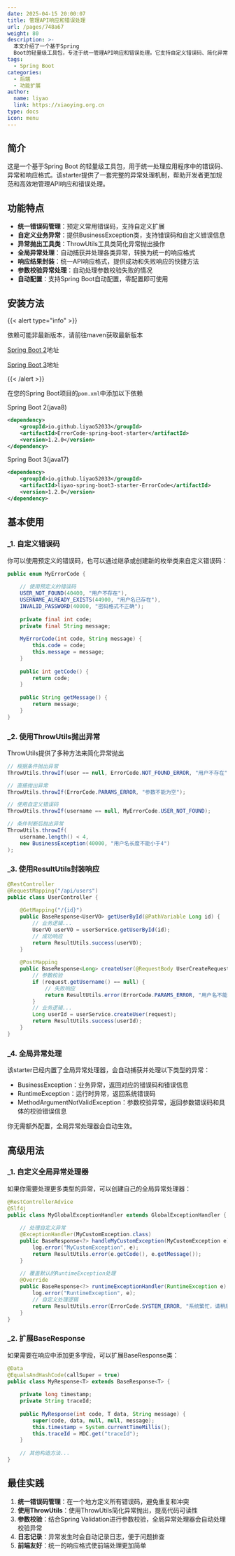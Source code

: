 ```yaml
---
date: 2025-04-15 20:00:07
title: 管理API响应和错误处理
url: /pages/748a67
weight: 80
description: >-
  本文介绍了一个基于Spring
  Boot的轻量级工具包，专注于统一管理API响应和错误处理。它支持自定义错误码、简化异常抛出、自动全局异常处理和统一响应格式封装。通过示例展示了基本用法和高级扩展，最后给出最佳实践建议，帮助开发者高效规范地处理API响应与错误。该工具包自动配置，使用方便，极大提升了开发效率和代码质量。
tags:
  - Spring Boot
categories:
  - 后端
  - 功能扩展
author:
  name: liyao
  link: https://xiaoying.org.cn
type: docs
icon: menu
---
```



## 简介

这是一个基于Spring Boot 的轻量级工具包，用于统一处理应用程序中的错误码、异常和响应格式。该starter提供了一套完整的异常处理机制，帮助开发者更加规范和高效地管理API响应和错误处理。

## 功能特点

- **统一错误码管理**：预定义常用错误码，支持自定义扩展
- **自定义业务异常**：提供BusinessException类，支持错误码和自定义错误信息
- **异常抛出工具类**：ThrowUtils工具类简化异常抛出操作
- **全局异常处理**：自动捕获并处理各类异常，转换为统一的响应格式
- **响应结果封装**：统一API响应格式，提供成功和失败响应的快捷方法
- **参数校验异常处理**：自动处理参数校验失败的情况
- **自动配置**：支持Spring Boot自动配置，零配置即可使用

## 安装方法

{{< alert type="info" >}}

依赖可能非最新版本，请前往maven获取最新版本

[Spring Boot 2](https://central.sonatype.com/artifact/io.github.liyao52033/ErrorCode-spring-boot-starter)地址

[Spring Boot 3](https://central.sonatype.com/artifact/io.github.liyao52033/liyao-spring-boot3-starter-ErrorCode)地址

{{< /alert >}}

在您的Spring Boot项目的`pom.xml`中添加以下依赖

Spring Boot 2(java8)

```xml
<dependency>
    <groupId>io.github.liyao52033</groupId>
    <artifactId>ErrorCode-spring-boot-starter</artifactId>
    <version>1.2.0</version>
</dependency>
```

Spring Boot 3(java17)

```xml
<dependency>
    <groupId>io.github.liyao52033</groupId>
    <artifactId>liyao-spring-boot3-starter-ErrorCode</artifactId>
    <version>1.2.0</version>
</dependency>
```

## 基本使用

### _1. 自定义错误码

你可以使用预定义的错误码，也可以通过继承或创建新的枚举类来自定义错误码：

```java
public enum MyErrorCode {
    
    // 使用预定义的错误码
    USER_NOT_FOUND(40400, "用户不存在"),
    USERNAME_ALREADY_EXISTS(44900, "用户名已存在"),
    INVALID_PASSWORD(40000, "密码格式不正确");
    
    private final int code;
    private final String message;
    
    MyErrorCode(int code, String message) {
        this.code = code;
        this.message = message;
    }
    
    public int getCode() {
        return code;
    }
    
    public String getMessage() {
        return message;
    }
}
```

### _2. 使用ThrowUtils抛出异常

ThrowUtils提供了多种方法来简化异常抛出

```java
// 根据条件抛出异常
ThrowUtils.throwIf(user == null, ErrorCode.NOT_FOUND_ERROR, "用户不存在");

// 直接抛出异常
ThrowUtils.throwIf(ErrorCode.PARAMS_ERROR, "参数不能为空");

// 使用自定义错误码
ThrowUtils.throwIf(username == null, MyErrorCode.USER_NOT_FOUND);

// 条件判断后抛出异常
ThrowUtils.throwIf(
    username.length() < 4, 
    new BusinessException(40000, "用户名长度不能小于4")
);
```

### _3. 使用ResultUtils封装响应

```java
@RestController
@RequestMapping("/api/users")
public class UserController {
    
    @GetMapping("/{id}")
    public BaseResponse<UserVO> getUserById(@PathVariable Long id) {
        // 业务逻辑...
        UserVO userVO = userService.getUserById(id);
        // 成功响应
        return ResultUtils.success(userVO);
    }
    
    @PostMapping
    public BaseResponse<Long> createUser(@RequestBody UserCreateRequest request) {
        // 参数校验
        if (request.getUsername() == null) {
            // 失败响应
            return ResultUtils.error(ErrorCode.PARAMS_ERROR, "用户名不能为空");
        }
        // 业务逻辑...
        Long userId = userService.createUser(request);
        return ResultUtils.success(userId);
    }
}
```

### _4. 全局异常处理

该starter已经内置了全局异常处理器，会自动捕获并处理以下类型的异常：

- BusinessException：业务异常，返回对应的错误码和错误信息
- RuntimeException：运行时异常，返回系统错误码
- MethodArgumentNotValidException：参数校验异常，返回参数错误码和具体的校验错误信息

你无需额外配置，全局异常处理器会自动生效。

## 高级用法

### _1. 自定义全局异常处理器

如果你需要处理更多类型的异常，可以创建自己的全局异常处理器：

```java
@RestControllerAdvice
@Slf4j
public class MyGlobalExceptionHandler extends GlobalExceptionHandler {
    
    // 处理自定义异常
    @ExceptionHandler(MyCustomException.class)
    public BaseResponse<?> handleMyCustomException(MyCustomException e) {
        log.error("MyCustomException", e);
        return ResultUtils.error(e.getCode(), e.getMessage());
    }
    
    // 覆盖默认的RuntimeException处理
    @Override
    public BaseResponse<?> runtimeExceptionHandler(RuntimeException e) {
        log.error("RuntimeException", e);
        // 自定义处理逻辑
        return ResultUtils.error(ErrorCode.SYSTEM_ERROR, "系统繁忙，请稍后再试");
    }
}
```

### _2. 扩展BaseResponse

如果需要在响应中添加更多字段，可以扩展BaseResponse类：

```java
@Data
@EqualsAndHashCode(callSuper = true)
public class MyResponse<T> extends BaseResponse<T> {
    
    private long timestamp;
    private String traceId;
    
    public MyResponse(int code, T data, String message) {
        super(code, data, null, null, message);
        this.timestamp = System.currentTimeMillis();
        this.traceId = MDC.get("traceId");
    }
    
    // 其他构造方法...
}
```

## 最佳实践

1. **统一错误码管理**：在一个地方定义所有错误码，避免重复和冲突
2. **使用ThrowUtils**：使用ThrowUtils简化异常抛出，提高代码可读性
3. **参数校验**：结合Spring Validation进行参数校验，全局异常处理器会自动处理校验异常
4. **日志记录**：异常发生时会自动记录日志，便于问题排查
5. **前端友好**：统一的响应格式使前端处理更加简单
